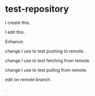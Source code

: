 # test-repository
I create this.

I edit this. 

Enhance.

change I use to test pushing to remote.

change I use to test fetching from remote.

change I use to test pulling from remote.

edit on remote branch.

.